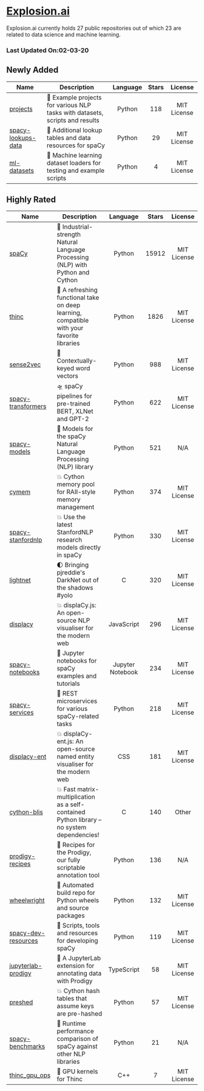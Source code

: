 # [Explosion.ai](https://github.com/explosion)

Explosion.ai currently holds 27 public repositories out of which 23 are related to data science and machine learning.

 ### Last Updated On:02-03-20

## Newly Added

| Name | Description | Language | Stars | License |
| ---- | ----------- | :--------: | :-----: | :-------: |
| [projects](https://github.com/explosion/projects) | 💝 Example projects for various NLP tasks with datasets, scripts and results | Python | 118 | MIT License |
| [spacy-lookups-data](https://github.com/explosion/spacy-lookups-data) | 📂 Additional lookup tables and data resources for spaCy | Python | 29 | MIT License |
| [ml-datasets](https://github.com/explosion/ml-datasets) | 🌊 Machine learning dataset loaders for testing and example scripts | Python | 4 | MIT License |

## Highly Rated

| Name | Description | Language | Stars | License |
| ---- | ----------- | :--------: | :-----: | :-------: |
 | [spaCy](https://github.com/explosion/spaCy) | 💫 Industrial-strength Natural Language Processing (NLP) with Python and Cython | Python | 15912 | MIT License |
| [thinc](https://github.com/explosion/thinc) | 🔮 A refreshing functional take on deep learning, compatible with your favorite libraries | Python | 1826 | MIT License |
| [sense2vec](https://github.com/explosion/sense2vec) | 🦆 Contextually-keyed word vectors | Python | 988 | MIT License |
| [spacy-transformers](https://github.com/explosion/spacy-transformers) | 🛸 spaCy pipelines for pre-trained BERT, XLNet and GPT-2 | Python | 622 | MIT License |
| [spacy-models](https://github.com/explosion/spacy-models) | 💫  Models for the spaCy Natural Language Processing (NLP) library | Python | 521 | N/A |
| [cymem](https://github.com/explosion/cymem) | 💥  Cython memory pool for RAII-style memory management | Python | 374 | MIT License |
| [spacy-stanfordnlp](https://github.com/explosion/spacy-stanfordnlp) | 💥 Use the latest StanfordNLP research models directly in spaCy | Python | 330 | MIT License |
| [lightnet](https://github.com/explosion/lightnet) | 🌓 Bringing pjreddie's DarkNet out of the shadows #yolo | C | 320 | MIT License |
| [displacy](https://github.com/explosion/displacy) | :boom: displaCy.js: An open-source NLP visualiser for the modern web | JavaScript | 296 | MIT License |
| [spacy-notebooks](https://github.com/explosion/spacy-notebooks) | 💫  Jupyter notebooks for spaCy examples and tutorials | Jupyter Notebook | 234 | MIT License |
| [spacy-services](https://github.com/explosion/spacy-services) | 💫 REST microservices for various spaCy-related tasks | Python | 218 | MIT License |
| [displacy-ent](https://github.com/explosion/displacy-ent) | :boom: displaCy-ent.js: An open-source named entity visualiser for the modern web | CSS | 181 | MIT License |
| [cython-blis](https://github.com/explosion/cython-blis) | 💥 Fast matrix-multiplication as a self-contained Python library – no system dependencies! | C | 140 | Other |
| [prodigy-recipes](https://github.com/explosion/prodigy-recipes) | 🍳 Recipes for the Prodigy, our fully scriptable annotation tool | Python | 136 | N/A |
| [wheelwright](https://github.com/explosion/wheelwright) | 🎡 Automated build repo for Python wheels and source packages | Python | 132 | MIT License |
| [spacy-dev-resources](https://github.com/explosion/spacy-dev-resources) | 💫  Scripts, tools and resources for developing spaCy | Python | 119 | MIT License |
| [jupyterlab-prodigy](https://github.com/explosion/jupyterlab-prodigy) | 🧬 A JupyterLab extension for annotating data with Prodigy | TypeScript | 58 | MIT License |
| [preshed](https://github.com/explosion/preshed) | 💥 Cython hash tables that assume keys are pre-hashed | Python | 57 | MIT License |
| [spacy-benchmarks](https://github.com/explosion/spacy-benchmarks) | 💫  Runtime performance comparison of spaCy against other NLP libraries | Python | 21 | N/A |
| [thinc_gpu_ops](https://github.com/explosion/thinc_gpu_ops) | 🔮 GPU kernels for Thinc | C++ | 7 | MIT License |
